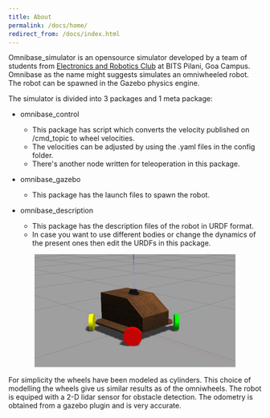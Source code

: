 ```yaml
---
title: About
permalink: /docs/home/
redirect_from: /docs/index.html
---
```


Omnibase_simulator is an opensource simulator developed by a team of students from [Electronics and Robotics Club](https://erc-bpgc.github.io/) 
at BITS Pilani, Goa Campus.
Omnibase as the name might suggests simulates an omniwheeled robot. The robot can be spawned in the Gazebo physics engine. 


The simulator is divided into 3 packages and 1 meta package:
- omnibase_control
  - This package has script which converts the velocity published on /cmd_topic to wheel velocities.
  - The velocities can be adjusted by using the .yaml files in the config folder. 
  - There's another node written for teleoperation in this package.

- omnibase_gazebo
  - This package has the launch files to spawn the robot. 

- omnibase_description
  - This package has the description files of the robot in URDF format. 
  - In case you want to use different bodies or change the dynamics of the present ones then edit the 
    URDFs in this package. 

<div class="row">
  <div class="thumbnail">
    <div class="image" align="center">
        <a href="#cerulean/"><img src="https://raw.githubusercontent.com/ERC-BPGC/omnibase/master/docs/_docs/imgs/trotbot_body.jpg" class="img-responsive" width="400" alt="bot"></a>
    </div>    
  </div>
</div>

For simplicity the wheels have been modeled as cylinders. This choice of modelling the wheels give us similar results as of the omniwheels. 
The robot is equiped with a 2-D lidar sensor for obstacle detection. The odometry is obtained from a gazebo plugin
and is very accurate. 